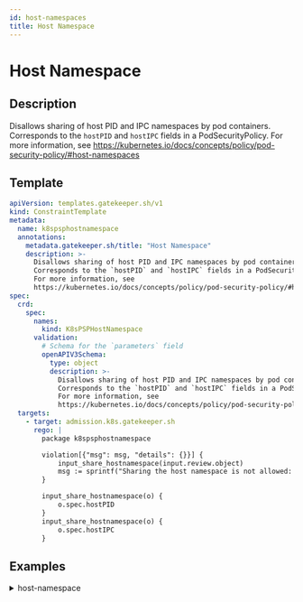 ```yaml
---
id: host-namespaces
title: Host Namespace
---
```


# Host Namespace

## Description
Disallows sharing of host PID and IPC namespaces by pod containers. Corresponds to the `hostPID` and `hostIPC` fields in a PodSecurityPolicy. For more information, see https://kubernetes.io/docs/concepts/policy/pod-security-policy/#host-namespaces

## Template
```yaml
apiVersion: templates.gatekeeper.sh/v1
kind: ConstraintTemplate
metadata:
  name: k8spsphostnamespace
  annotations:
    metadata.gatekeeper.sh/title: "Host Namespace"
    description: >-
      Disallows sharing of host PID and IPC namespaces by pod containers.
      Corresponds to the `hostPID` and `hostIPC` fields in a PodSecurityPolicy.
      For more information, see
      https://kubernetes.io/docs/concepts/policy/pod-security-policy/#host-namespaces
spec:
  crd:
    spec:
      names:
        kind: K8sPSPHostNamespace
      validation:
        # Schema for the `parameters` field
        openAPIV3Schema:
          type: object
          description: >-
            Disallows sharing of host PID and IPC namespaces by pod containers.
            Corresponds to the `hostPID` and `hostIPC` fields in a PodSecurityPolicy.
            For more information, see
            https://kubernetes.io/docs/concepts/policy/pod-security-policy/#host-namespaces
  targets:
    - target: admission.k8s.gatekeeper.sh
      rego: |
        package k8spsphostnamespace

        violation[{"msg": msg, "details": {}}] {
            input_share_hostnamespace(input.review.object)
            msg := sprintf("Sharing the host namespace is not allowed: %v", [input.review.object.metadata.name])
        }

        input_share_hostnamespace(o) {
            o.spec.hostPID
        }
        input_share_hostnamespace(o) {
            o.spec.hostIPC
        }

```

## Examples
<details>
<summary>host-namespace</summary><blockquote>

<details>
<summary>constraint</summary>

```yaml
apiVersion: constraints.gatekeeper.sh/v1beta1
kind: K8sPSPHostNamespace
metadata:
  name: psp-host-namespace
spec:
  match:
    kinds:
      - apiGroups: [""]
        kinds: ["Pod"]

```

</details>

<details>
<summary>example-allowed</summary>

```yaml
apiVersion: v1
kind: Pod
metadata:
  name: nginx-host-namespace-allowed
  labels:
    app: nginx-host-namespace
spec:
  hostPID: false
  hostIPC: false
  containers:
  - name: nginx
    image: nginx

```

</details>
<details>
<summary>example-disallowed</summary>

```yaml
apiVersion: v1
kind: Pod
metadata:
  name: nginx-host-namespace-disallowed
  labels:
    app: nginx-host-namespace
spec:
  hostPID: true
  hostIPC: true
  containers:
  - name: nginx
    image: nginx

```

</details>


</blockquote></details>